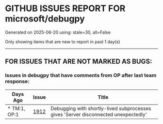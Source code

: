 
# GITHUB ISSUES REPORT FOR microsoft/debugpy


Generated on 2025-06-20 using: stale=30, all=False


Only showing items that are new to report in past 1 day(s)


---

## FOR ISSUES THAT ARE NOT MARKED AS BUGS:


### Issues in debugpy that have comments from OP after last team response:

| Days Ago | Issue | Title |
| --- | --- | --- |
 | \* TM:1, OP:1  |[1912](https://github.com/microsoft/debugpy/issues/1912 "Debugging with shortly-lived subprocesses gives 'Server disconnected unexpectedly'")  |Debugging with shortly-lived subprocesses gives 'Server disconnected unexpectedly' |




















